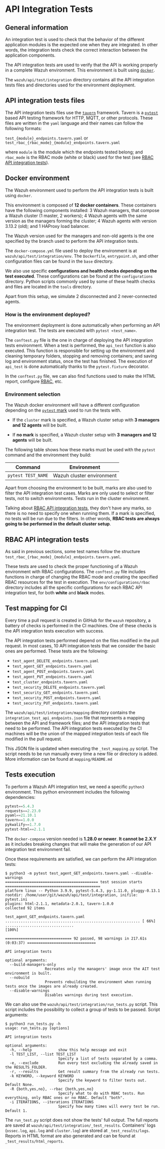 # API Integration Tests

## General information

An integration test is used to check that the behavior of the different application modules is the expected one when 
they are integrated. In other words, the integration tests check the correct interaction between the application 
components.

The API integration tests are used to verify that the API is working properly in a complete Wazuh environment.
This environment is built using [`docker`](https://www.docker.com/).

The `wazuh/api/test/integration` directory contains all the API integration tests files and directories used for the
environment deployment.

## API integration tests files

The API integration tests files use the [`tavern`](https://tavern.readthedocs.io/en/latest/) framework. Tavern is
a [`pytest`](https://docs.pytest.org/en/7.1.x/) based API testing framework for HTTP, MQTT, or other protocols. These
files are written in the `yaml` language and their names can follow the following formats:

`test_{module}_endpoints.tavern.yaml` or `test_rbac_{rbac_mode}_{module}_endpoints.tavern.yaml`

where `module` is the module which the endpoints tested belong; and `rbac_mode` is the RBAC mode (white or black) used 
for the test (see [RBAC API integration tests](#RBAC-API-integration-tests)).

## Docker environment

The Wazuh environment used to perform the API integration tests is built using `docker`.

This environment is composed of **12 docker containers**. These containers have the following components installed: 3
Wazuh managers, that compose a Wazuh cluster (1 master, 2 workers); 4 Wazuh agents with the same version as the managers
forming the cluster; 4 Wazuh agents with version 3.13.2 (old); and 1 HAProxy load balancer.

The Wazuh version used for the managers and non-old agents is the one specified by the branch used to perform the API
integration tests.

The `docker-compose.yml` file used to deploy the environment is at `wazuh/api/test/integration/env`. The `Dockerfile`,
`entrypoint.sh`, and other configuration files can be found in the `base` directory.

We also use specific **configurations and health checks depending on the test executed**. These configurations can be
found at the `configurations` directory. Python scripts commonly used by some of these health checks and files are
located in the `tools` directory.

Apart from this setup, we simulate 2 disconnected and 2 never-connected agents.

### How is the environment deployed?

The environment deployment is done automatically when performing an API integration test. The tests are executed
with `pytest <test_name>`.

The `conftest.py` file is the one in charge of deploying the API integration tests environment. When a test is
performed, the `api_test` function is also executed. This function is responsible for setting up the environment and
cleaning temporary folders, stopping and removing containers; and saving log and environment status, once the test has 
finished. The execution of `api_test` is done automatically thanks to the `pytest.fixture` decorator.

In the `conftest.py` file, we can also find functions used to make the HTML report,
configure [RBAC](#RBAC-API-integration-tests), etc.

### Environment selection

The Wazuh docker environment will have a different configuration depending on
the [`pytest` mark](https://docs.pytest.org/en/6.2.x/mark.html) used to run the tests with.

- If the `cluster` mark is specified, a Wazuh cluster setup with **3 managers and 12 agents** will be built.

- If **no mark** is specified, a Wazuh cluster setup with **3 managers and 12 agents** will be built.

The following table shows how these marks must be used with the `pytest` command and the environment they build:

| Command                          | Environment                                          |  
|----------------------------------|------------------------------------------------------|
| `pytest TEST_NAME`               | Wazuh cluster environment                            |  

Apart from choosing the environment to be built, marks are also used to filter the API integration test cases.
Marks are only used to select or filter tests, not to switch environments.
Tests run in the cluster environment.

Talking about [RBAC API integration tests](#RBAC-API-integration-tests), they don't have any marks, so there is no need
to specify one when running them. If a mark is specified, no tests will be run due to the filters. In other words,
**RBAC tests are always going to be performed in the default cluster setup**.

## RBAC API integration tests

As said in previous sections, some test names follow the structure
`test_rbac_{rbac_mode}_{module}_endpoints.tavern.yaml`.

These tests are used to check the proper functioning of a Wazuh environment with RBAC configurations. The `conftest.py`
file includes functions in charge of changing the RBAC mode and creating the specified RBAC resources for the test in
execution. The `env/configurations/rbac` directory includes all the specific configurations for each RBAC API 
integration test, for both **white** and **black** modes.

## Test mapping for CI

Every time a pull request is created in GitHub for the `wazuh` repository, a battery of checks is performed in the CI
machines. One of these checks is the API integration tests execution with success.

The API integration tests performed depend on the files modified in the pull request. In most cases, 10 API integration
tests that we consider the basic ones are performed. These tests are the following:

- `test_agent_DELETE_endpoints.tavern.yaml`
- `test_agent_GET_endpoints.tavern.yaml`
- `test_agent_POST_endpoints.tavern.yaml`
- `test_agent_PUT_endpoints.tavern.yaml`
- `test_cluster_endpoints.tavern.yaml`
- `test_security_DELETE_endpoints.tavern.yaml`
- `test_security_GET_endpoints.tavern.yaml`
- `test_security_POST_endpoints.tavern.yaml`
- `test_security_PUT_endpoints.tavern.yaml`

The `wazuh/api/test/integration/mapping` directory contains the `integration_test_api_endpoints.json` file that
represents a mapping between the API and framework files; and the API integration tests that need to be performed. The
API integration tests executed by the CI machines will be the union of the mapped integration tests of each file
modified in the pull request.

This JSON file is updated when executing the `_test_mapping.py` script. The script needs to be run manually every time
a new file or directory is added. More information can be found at `mapping/README.md`

## Tests execution

To perform a Wazuh API integration test, we need a specific `python3` environment. This python environment includes the 
following dependencies:

```python
pytest==5.4.3
requests==2.23.0
pyaml==21.10.1
tavern==1.0.0
pykwalify==1.7.0
pytest-html==2.1.1
```

The `docker-compose` version needed is **1.28.0 or newer**. **It cannot be 2.X.Y** as it includes breaking changes that
will make the generation of our API integration test environment fail.

Once these requirements are satisfied, we can perform the API integration tests:

```text
$ python3 -m pytest test_agent_GET_endpoints.tavern.yaml --disable-warnings
========================================== test session starts ===========================================
platform linux -- Python 3.9.9, pytest-5.4.3, py-1.11.0, pluggy-0.13.1
rootdir: /home/user/git/wazuh/api/test/integration, inifile: pytest.ini
plugins: html-2.1.1, metadata-2.0.1, tavern-1.0.0
collected 92 items                                                                                       

test_agent_GET_endpoints.tavern.yaml ............................................................. [ 66%]
...............................                                                                    [100%]

============================== 92 passed, 98 warnings in 217.61s (0:03:37) ===============================
```

```text
API integration tests

optional arguments:
  --build-managers-only            
                  Recreates only the managers' image once the AIT test environment is built.
  --nobuild
                  Prevents rebuilding the environment when running tests once the images are already created.
  --disable-warnings 
                  Disables warnings during test execution.
```

We can also use the `wazuh/api/test/integration/run_tests.py` script. This script includes the possibility to collect a 
group of tests to be passed. Script arguments:

```text
$ python3 run_tests.py -h
usage: run_tests.py [options]

API integration tests

optional arguments:
  -h, --help            show this help message and exit
  -l TEST_LIST, --list TEST_LIST
                        Specify a list of tests separated by a comma.
  -e, --exclude         Run every test excluding the already saved in the RESULTS_FOLDER.
  -r, --results         Get result summary from the already run tests.
  -k KEYWORD, --keyword KEYWORD
                        Specify the keyword to filter tests out. Default None.
  -R {both,yes,no}, --rbac {both,yes,no}
                        Specify what to do with RBAC tests. Run everything, only RBAC ones or no RBAC. Default "both".
  -i ITERATIONS, --iterations ITERATIONS
                        Specify how many times will every test be run. Default 1.
```

The `run_test.py` script does not show the tests' full output. The full reports are saved 
at `wazuh/api/test/integration/_test_results`. Containers' logs (`ossec.log`, `api.log` and `cluster.log`) are stored 
at `_test_results/logs`. Reports in HTML format are also generated and can be found at `_test_results/html_reports`.
